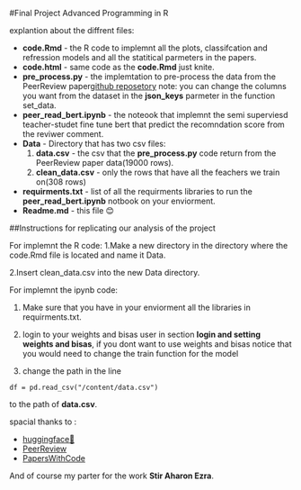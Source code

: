 #Final Project Advanced Programming in R

 explantion about the diffrent files:
 
- **code.Rmd** - the R code to implemnt all the plots, classifcation and refression models and all the statitical parmeters in the papers.
- **code.html** - same code as the **code.Rmd** just knite.
- **pre_process.py** - the implemtation to pre-process the data from  the PeerReview paper[github reposetory](https://github.com/allenai/PeerRead) note: you can change the columns you want from the dataset in the **json_keys** parmeter in the function set_data.
- **peer_read_bert.ipynb** - the noteook that implemnt the semi superviesd teacher-studet fine tune bert that predict the recomndation score from the reviwer comment.
- **Data** -  Directory that has two csv files:
	1. **data.csv** - the csv that the **pre_process.py** code return 	from the  PeerReview paper data(19000 rows).
	2. **clean_data.csv** - only the rows that have all the feachers we 		train on(308 rows)
- **requirments.txt** - list of all the requirments libraries to run the **peer_read_bert.ipynb** notbook on your enviorment.
- **Readme.md** - this file :blush:

##Instructions for replicating our analysis of the project

For implemnt the R code:
  1.Make a new directory in the directory where the 		code.Rmd file is located and name it Data.
  
  2.Insert clean_data.csv into the new Data directory.</li>

For implemnt the ipynb code:

  1. Make sure that you have in your enviorment all the libraries in 	requirments.txt.
  
  2. login to your weights and bisas user in section **login and 		setting weights and bisas**, if you dont want to use weights 		and bisas notice that you would need to change the train 		function for the model 
  3. change the path in the line
```
df = pd.read_csv("/content/data.csv")
``` 
 to the path of **data.csv**.

spacial thanks to :

- [huggingface:hugs:](https://huggingface.co)
- [PeerReview](https://github.com/allenai/PeerRead) 
- [PapersWithCode](https://paperswithcode.com)

And of course my parter for the work **Stir Aharon Ezra**.
	




